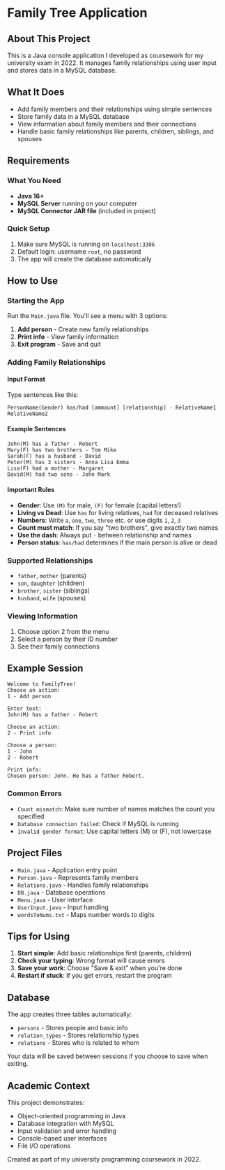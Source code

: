 # Family Tree Application

## About This Project
This is a Java console application I developed as coursework for my university exam in 2022. It manages family relationships using user input and stores data in a MySQL database.

## What It Does
- Add family members and their relationships using simple sentences
- Store family data in a MySQL database
- View information about family members and their connections
- Handle basic family relationships like parents, children, siblings, and spouses

## Requirements

### What You Need
- **Java 16+**
- **MySQL Server** running on your computer
- **MySQL Connector JAR file** (included in project)

### Quick Setup
1. Make sure MySQL is running on `localhost:3306`
2. Default login: username `root`, no password
3. The app will create the database automatically

## How to Use

### Starting the App
Run the `Main.java` file. You'll see a menu with 3 options:
1. **Add person** - Create new family relationships
2. **Print info** - View family information  
3. **Exit program** - Save and quit

### Adding Family Relationships

#### Input Format
Type sentences like this:
```
PersonName(Gender) has/had [ammount] [relationship] - RelativeName1 RelativeName2
```

#### Example Sentences
```
John(M) has a father - Robert
Mary(F) has two brothers - Tom Mike  
Sarah(F) has a husband - David
Peter(M) has 3 sisters - Anna Lisa Emma
Lisa(F) had a mother - Margaret
David(M) had two sons - John Mark
```

#### Important Rules
- **Gender**: Use `(M)` for male, `(F)` for female (capital letters!)
- **Living vs Dead**: Use `has` for living relatives, `had` for deceased relatives
- **Numbers**: Write `a`, `one`, `two`, `three` etc. or use digits `1`, `2`, `3`
- **Count must match**: If you say "two brothers", give exactly two names
- **Use the dash**: Always put ` - ` between relationship and names
- **Person status**: `has/had` determines if the main person is alive or dead

### Supported Relationships
- `father`, `mother` (parents)
- `son`, `daughter` (children)  
- `brother`, `sister` (siblings)
- `husband`, `wife` (spouses)

### Viewing Information
1. Choose option 2 from the menu
2. Select a person by their ID number
3. See their family connections

## Example Session
```
Welcome to FamilyTree!
Choose an action:
1 - Add person

Enter text:
John(M) has a father - Robert

Choose an action:  
2 - Print info

Choose a person:
1 - John
2 - Robert

Print info:
Chosen person: John. He has a father Robert.
```

### Common Errors
- `Count mismatch`: Make sure number of names matches the count you specified
- `Database connection failed`: Check if MySQL is running
- `Invalid gender format`: Use capital letters (M) or (F), not lowercase

## Project Files
- `Main.java` - Application entry point
- `Person.java` - Represents family members
- `Relations.java` - Handles family relationships
- `DB.java` - Database operations
- `Menu.java` - User interface
- `UserInput.java` - Input handling
- `wordsToNums.txt` - Maps number words to digits

## Tips for Using
1. **Start simple**: Add basic relationships first (parents, children)
2. **Check your typing**: Wrong format will cause errors
3. **Save your work**: Choose "Save & exit" when you're done
4. **Restart if stuck**: If you get errors, restart the program

## Database
The app creates three tables automatically:
- `persons` - Stores people and basic info
- `relation_types` - Stores relationship types
- `relations` - Stores who is related to whom

Your data will be saved between sessions if you choose to save when exiting.

## Academic Context
This project demonstrates:
- Object-oriented programming in Java
- Database integration with MySQL
- Input validation and error handling
- Console-based user interfaces
- File I/O operations

Created as part of my university programming coursework in 2022.
